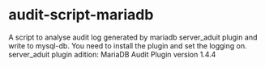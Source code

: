 # audit-script-mariadb
A script to analyse audit log generated by mariadb server_aduit plugin and write to mysql-db.
You need to install the plugin and set the logging on.
server_aduit plugin adition: MariaDB Audit Plugin version 1.4.4
